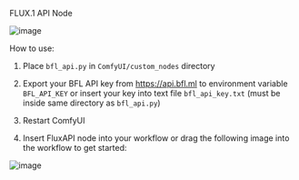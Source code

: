 FLUX.1 API Node

![image](https://github.com/user-attachments/assets/4ca34951-0380-4249-ba8b-a7adee33de7c)

How to use:

1. Place `bfl_api.py` in `ComfyUI/custom_nodes` directory

2. Export your BFL API key from https://api.bfl.ml to environment variable `BFL_API_KEY` or insert your key into text file `bfl_api_key.txt` (must be inside same directory as `bfl_api.py`)

3. Restart ComfyUI

4. Insert FluxAPI node into your workflow or drag the following image into the workflow to get started:

![image](https://github.com/user-attachments/assets/ec073cfd-1b62-4704-8a37-7b99118e1c7d)

